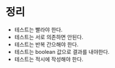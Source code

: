 # 정리
* 테스트는 빨라야 한다.
* 테스트는 서로 의존하면 안된다.
* 테스트는 반복 간으해야 한다.
* 테스트는 boolean 값으로 결과를 내야한다.
* 테스트는 적시에 작성해야 한다.

